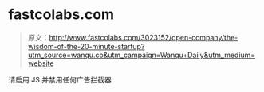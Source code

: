 # fastcolabs.com

> 原文：<http://www.fastcolabs.com/3023152/open-company/the-wisdom-of-the-20-minute-startup?utm_source=wanqu.co&utm_campaign=Wanqu+Daily&utm_medium=website>

请启用 JS 并禁用任何广告拦截器